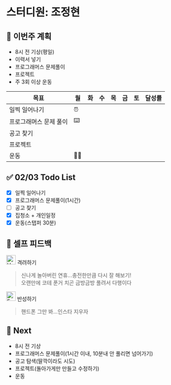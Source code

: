 # 스터디원: 조정현

## 🚀 이번주 계획

- 8시 전 기상(평일)
- 이력서 넣기
- 프로그래머스 문제풀이
- 프로젝트
- 주 3회 이상 운동

| 목표                   | 월  | 화  | 수  | 목  | 금  | 토  | 달성률 |
| ---------------------- | --- | --- | --- | --- | --- | --- | ------ |
| 일찍 일어나기          | ⏰  |     |     |     |     |     |        |
| 프로그래머스 문제 풀이 | ⌨️  |     |     |     |     |     |        |
| 공고 찾기              |     |     |     |     |     |     |        |
| 프로젝트               |     |     |     |     |     |     |        |
| 운동                   | 🏃‍♀️  |     |     |     |     |     |        |

## ✅ 02/03 Todo List

- [x] 일찍 일어나기
- [x] 프로그래머스 문제풀이(1시간)
- [ ] 공고 찾기
- [x] 집청소 + 개인일정
- [x] 운동(스탭퍼 30분)

## 🎉 셀프 피드백

<img src="https://raw.githubusercontent.com/Tarikul-Islam-Anik/Animated-Fluent-Emojis/master/Emojis/Smilies/Hugging%20Face.png" alt="Hugging Face" width="25" height="25"> 격려하기</img>

> 신나게 놀아버린 연휴...충전한만큼 다시 잘 해보기!<br>
> 오랜만에 코테 푼거 치곤 금방금방 풀려서 다행이다

<img src="https://raw.githubusercontent.com/Tarikul-Islam-Anik/Animated-Fluent-Emojis/master/Emojis/Smilies/Face%20with%20Monocle.png" alt="Face with Monocle" width="25" height="25"> 반성하기</img>

> 핸드폰 그만 봐...인스타 지우자

## 🌱 Next

- 8시 전 기상
- 프로그래머스 문제풀이(1시간 이내, 10분내 안 풀리면 넘어가기)
- 공고 탐색(딸깍이라도 시도)
- 프로젝트(돌아가게만 만들고 수정하기)
- 운동
